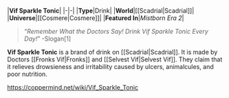 |**Vif Sparkle Tonic**|
|-|-|
|**Type**|Drink|
|**World**|[[Scadrial\|Scadrial]]|
|**Universe**|[[Cosmere\|Cosmere]]|
|**Featured In**|*Mistborn Era 2*|

>“*Remember What the Doctors Say! Drink Vif Sparkle Tonic Every Day!*”
\-Slogan[1]


**Vif Sparkle Tonic** is a brand of drink on [[Scadrial\|Scadrial]].
It is made by Doctors [[Fronks Vif\|Fronks]] and [[Selvest Vif\|Selvest Vif]]. They claim that it relieves drowsieness and irritability caused by ulcers, animalcules, and poor nutrition.



https://coppermind.net/wiki/Vif_Sparkle_Tonic